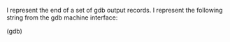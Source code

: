 I represent the end of a set of gdb output records. I represent the following string from the gdb machine interface:

(gdb)
